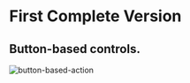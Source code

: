 # First Complete Version
## Button-based controls.

![button-based-action](https://user-images.githubusercontent.com/32004044/185519409-b748586a-190a-4e9c-b940-614eae268c9c.gif)


